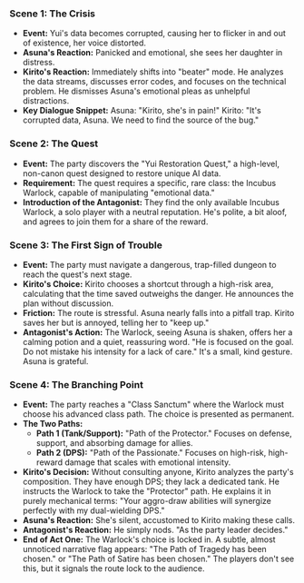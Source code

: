 ### Scene 1: The Crisis
*   **Event:** Yui's data becomes corrupted, causing her to flicker in and out of existence, her voice distorted.
*   **Asuna's Reaction:** Panicked and emotional, she sees her daughter in distress.
*   **Kirito's Reaction:** Immediately shifts into "beater" mode. He analyzes the data streams, discusses error codes, and focuses on the technical problem. He dismisses Asuna's emotional pleas as unhelpful distractions.
*   **Key Dialogue Snippet:** Asuna: "Kirito, she's in pain!" Kirito: "It's corrupted data, Asuna. We need to find the source of the bug."

### Scene 2: The Quest
*   **Event:** The party discovers the "Yui Restoration Quest," a high-level, non-canon quest designed to restore unique AI data.
*   **Requirement:** The quest requires a specific, rare class: the Incubus Warlock, capable of manipulating "emotional data."
*   **Introduction of the Antagonist:** They find the only available Incubus Warlock, a solo player with a neutral reputation. He's polite, a bit aloof, and agrees to join them for a share of the reward.

### Scene 3: The First Sign of Trouble
*   **Event:** The party must navigate a dangerous, trap-filled dungeon to reach the quest's next stage.
*   **Kirito's Choice:** Kirito chooses a shortcut through a high-risk area, calculating that the time saved outweighs the danger. He announces the plan without discussion.
*   **Friction:** The route is stressful. Asuna nearly falls into a pitfall trap. Kirito saves her but is annoyed, telling her to "keep up."
*   **Antagonist's Action:** The Warlock, seeing Asuna is shaken, offers her a calming potion and a quiet, reassuring word. "He is focused on the goal. Do not mistake his intensity for a lack of care." It's a small, kind gesture. Asuna is grateful.

### Scene 4: The Branching Point
*   **Event:** The party reaches a "Class Sanctum" where the Warlock must choose his advanced class path. The choice is presented as permanent.
*   **The Two Paths:**
    *   **Path 1 (Tank/Support):** "Path of the Protector." Focuses on defense, support, and absorbing damage for allies.
    *   **Path 2 (DPS):** "Path of the Passionate." Focuses on high-risk, high-reward damage that scales with emotional intensity.
*   **Kirito's Decision:** Without consulting anyone, Kirito analyzes the party's composition. They have enough DPS; they lack a dedicated tank. He instructs the Warlock to take the "Protector" path. He explains it in purely mechanical terms: "Your aggro-draw abilities will synergize perfectly with my dual-wielding DPS."
*   **Asuna's Reaction:** She's silent, accustomed to Kirito making these calls.
*   **Antagonist's Reaction:** He simply nods. "As the party leader decides."
*   **End of Act One:** The Warlock's choice is locked in. A subtle, almost unnoticed narrative flag appears: "The Path of Tragedy has been chosen." or "The Path of Satire has been chosen." The players don't see this, but it signals the route lock to the audience.